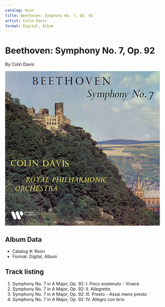 ```yaml
---
catalog: Roon
title: Beethoven: Symphony No. 7, Op. 92
artist: Colin Davis
format: Digital, Album
---
```


# Beethoven: Symphony No. 7, Op. 92

By Colin Davis

![](../../assets/albumcovers/Colin_Davis-Beethoven-_Symphony_No_7__Op_92.png)

## Album Data

- Catalog #: Roon
- Format: Digital, Album


## Track listing


1. Symphony No. 7 in A Major, Op. 92: I. Poco sostenuto - Vivace
2. Symphony No. 7 in A Major, Op. 92: II. Allegretto
3. Symphony No. 7 in A Major, Op. 92: III. Presto - Assai meno presto
4. Symphony No. 7 in A Major, Op. 92: IV. Allegro con brio

